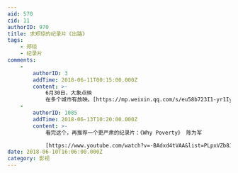 ```yaml
---
aid: 570
cid: 11
authorID: 970
title: 求郑琼的纪录片《出路》
tags:
    - 郑琼
    - 纪录片
comments:
    -
        authorID: 3
        addTime: 2018-06-11T00:15:00.000Z
        content: >-
            6月30日，大象点映
            在多个城市有放映。[https://mp.weixin.qq.com/s/eu58b723I1-yr1IyS7S4cw](https://mp.weixin.qq.com/s/eu58b723I1-yr1IyS7S4cw)
    -
        authorID: 1085
        addTime: 2018-06-13T10:20:00.000Z
        content: >-
            看完这个，再推荐一个更严肃的纪录片：《Why Poverty》 陈为军  

            [https://www.youtube.com/watch?v=-BAdxd4tVAA&list=PLpxVZb8J42c5jCp3cGI8VaXxW-e0MaOB8](https://www.youtube.com/watch?v=-BAdxd4tVAA&list=PLpxVZb8J42c5jCp3cGI8VaXxW-e0MaOB8)
date: 2018-06-10T16:06:00.000Z
category: 影视
---
```



